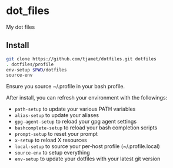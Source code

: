 # dot_files
My dot files

## Install

```bash
git clone https://github.com/tjamet/dotfiles.git dotfiles
. dotfiles/profile
env-setup $PWD/dotfiles
source-env
```

Ensure you source ~/.profile in your bash profile.

After install, you can refresh your environment with the followings:

- `path-setup` to update your various PATH variables
- `alias-setup` to update your aliases
- `gpg-agent-setup` to reload your gpg agent settings
- `bashcomplete-setup` to reload your bash completion scripts
- `prompt-setup` to reset  your prompt
- `x-setup` to reload X resources
- `local-setup` to source your per-host profile (~/.profile.local)
- `source-env` to setup everything
- `env-setup` to update your dotfiles with your latest git version

